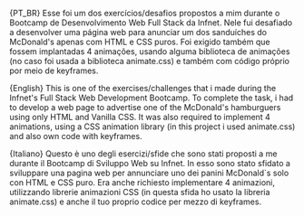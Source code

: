 {PT_BR}
Esse foi um dos exercícios/desafios propostos a mim durante o Bootcamp de Desenvolvimento Web Full Stack da Infnet. Nele fui desafiado
a desenvolver uma página web para anunciar um dos sanduíches do McDonald's apenas com HTML e CSS puros. Foi exigido também que fossem implantadas
4 animações, usando alguma biblioteca de animações (no caso foi usada a biblioteca animate.css) e também com código próprio por meio de keyframes.

{English}
This is one of the exercises/challenges that i made during the Infnet's Full Stack Web Development Bootcamp. To complete the task, i had to develop
a web page to advertise one of the McDonald's hamburguers using only HTML and Vanilla CSS. It was also required to implement 4 animations, using a
CSS animation library (in this project i used animate.css) and also own code with keyframes.

{Italiano}
Questo è uno degli esercizi/sfide che sono stati proposti a me durante il Bootcamp di Sviluppo Web su Infnet. In esso sono stato sfidato a sviluppare
una pagina web per annunciare uno dei panini McDonald`s solo con HTML e CSS puro. Era anche richiesto implementare 4 animazioni, utilizzando librerie
animazioni CSS (in questa sfida ho usato la libreria animate.css) e anche il tuo proprio codice per mezzo di keyframes.

